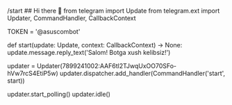 /start ## Hi there 👋
   from telegram import Update
   from telegram.ext import Updater, CommandHandler, CallbackContext

   TOKEN = '@asuscombot'

   def start(update: Update, context: CallbackContext) -> None:
       update.message.reply_text('Salom! Botga xush kelibsiz!')

   updater = Updater(7899241002:AAF6tl2TJwqUxOO70SFo-hVw7rcS4EtiP5w)
   updater.dispatcher.add_handler(CommandHandler('start', start))

   updater.start_polling()
   updater.idle()
   
<!--
**Ravshanbek04/Ravshanbek04** is a ✨ _special_ ✨ repository because its `README.md` (this file) appears on your GitHub profile.

Here are some ideas to get you started:

- 🔭 I’m currently working on ...
- 🌱 I’m currently learning ...
- 👯 I’m looking to collaborate on ...
- 🤔 I’m looking for help with ...
- 💬 Ask me about ...
- 📫 How to reach me: ...
- 😄 Pronouns: ...
- ⚡ Fun fact: ...
-->
